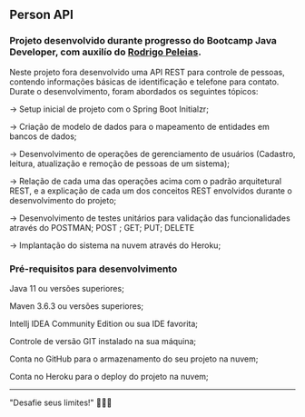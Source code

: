<h2> Person API </h2>
<h3>
Projeto desenvolvido durante progresso do Bootcamp Java Developer, com auxilío do <a href=“https://github.com/rpeleias-v1/“>Rodrigo Peleias</a>. 
</h3>
Neste projeto fora desenvolvido uma API REST para controle de pessoas, contendo informações básicas de identificação e telefone para contato.
Durate o desenvolvimento, foram abordados os seguintes tópicos:

-> Setup inicial de projeto com o Spring Boot Initialzr;

-> Criação de modelo de dados para o mapeamento de entidades em bancos de dados;

-> Desenvolvimento de operações de gerenciamento de usuários (Cadastro, leitura, atualização e remoção de pessoas de um sistema);

-> Relação de cada uma das operações acima com o padrão arquitetural REST, e a explicação de cada um dos conceitos REST envolvidos durante o desenvolvimento do projeto;

-> Desenvolvimento de testes unitários para validação das funcionalidades através do POSTMAN;
    POST ; GET; PUT; DELETE 

-> Implantação do sistema na nuvem através do Heroku;

<h3> Pré-requisitos para desenvolvimento </h3>

Java 11 ou versões superiores;

Maven 3.6.3 ou versões superiores;

Intellj IDEA Community Edition ou sua IDE favorita;

Controle de versão GIT instalado na sua máquina;

Conta no GitHub para o armazenamento do seu projeto na nuvem;

Conta no Heroku para o deploy do projeto na nuvem;

---------------------------------

"Desafie seus limites!"
🚀🚀🚀
